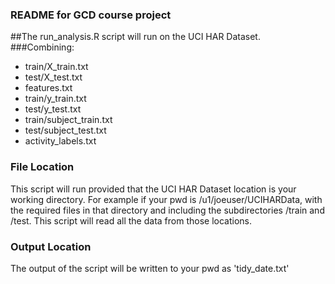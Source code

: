 ### README for GCD course project

##The run_analysis.R script will run on the UCI HAR Dataset.
###Combining: 
  * train/X_train.txt
  * test/X_test.txt
  * features.txt
  * train/y_train.txt
  * test/y_test.txt
  * train/subject_train.txt
  * test/subject_test.txt
  * activity_labels.txt
### File Location
This script will run provided that the UCI HAR Dataset location is your working directory.
For example if your pwd is /u1/joeuser/UCIHARData, with the required files in that directory and including the subdirectories /train and /test.  This script will read all the data from those locations.
### Output Location
The output of the script will be written to your pwd as 'tidy_date.txt'

